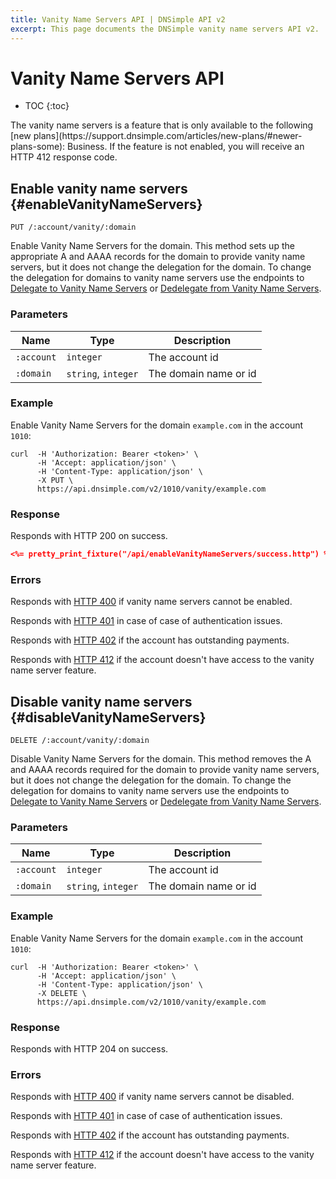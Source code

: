 ```yaml
---
title: Vanity Name Servers API | DNSimple API v2
excerpt: This page documents the DNSimple vanity name servers API v2.
---
```


# Vanity Name Servers API

* TOC
{:toc}


<info>
The vanity name servers is a feature that is only available to the following [new plans](https://support.dnsimple.com/articles/new-plans/#newer-plans-some): Business.
If the feature is not enabled, you will receive an HTTP 412 response code.
</info>


## Enable vanity name servers {#enableVanityNameServers}

    PUT /:account/vanity/:domain

Enable Vanity Name Servers for the domain. This method sets up the appropriate A and AAAA records for the domain to provide vanity name servers, but it does not change the delegation for the domain. To change the delegation for domains to vanity name servers use the endpoints to [Delegate to Vanity Name Servers](/v2/registrar/delegation/#delegateToVanity) or [Dedelegate from Vanity Name Servers](/v2/registrar/delegation/#dedelegateFromVanity).

### Parameters

Name | Type | Description
-----|------|------------
`:account` | `integer` | The account id
`:domain` | `string`, `integer` | The domain name or id

### Example

Enable Vanity Name Servers for the domain `example.com` in the account `1010`:

    curl  -H 'Authorization: Bearer <token>' \
          -H 'Accept: application/json' \
          -H 'Content-Type: application/json' \
          -X PUT \
          https://api.dnsimple.com/v2/1010/vanity/example.com

### Response

Responds with HTTP 200 on success.

~~~json
<%= pretty_print_fixture("/api/enableVanityNameServers/success.http") %>
~~~

### Errors

Responds with [HTTP 400](/v2#bad-request) if vanity name servers cannot be enabled.

Responds with [HTTP 401](/v2#unauthorized) in case of case of authentication issues.

Responds with [HTTP 402](/v2#payment-required) if the account has outstanding payments.

Responds with [HTTP 412](/v2#precondition-failed) if the account doesn't have access to the vanity name server feature.


## Disable vanity name servers {#disableVanityNameServers}

    DELETE /:account/vanity/:domain

Disable Vanity Name Servers for the domain. This method removes the A and AAAA records required for the domain to provide vanity name servers, but it does not change the delegation for the domain. To change the delegation for domains to vanity name servers use the endpoints to [Delegate to Vanity Name Servers](/v2/registrar/delegation/#delegateToVanity) or [Dedelegate from Vanity Name Servers](/v2/registrar/delegation/#dedelegateFromVanity).


### Parameters

Name | Type | Description
-----|------|------------
`:account` | `integer` | The account id
`:domain` | `string`, `integer` | The domain name or id

### Example

Enable Vanity Name Servers for the domain `example.com` in the account `1010`:

    curl  -H 'Authorization: Bearer <token>' \
          -H 'Accept: application/json' \
          -H 'Content-Type: application/json' \
          -X DELETE \
          https://api.dnsimple.com/v2/1010/vanity/example.com

### Response

Responds with HTTP 204 on success.

### Errors

Responds with [HTTP 400](/v2#bad-request) if vanity name servers cannot be disabled.

Responds with [HTTP 401](/v2#unauthorized) in case of case of authentication issues.

Responds with [HTTP 402](/v2#payment-required) if the account has outstanding payments.

Responds with [HTTP 412](/v2#precondition-failed) if the account doesn't have access to the vanity name server feature.